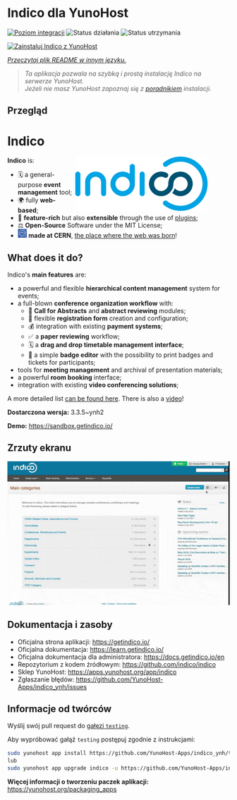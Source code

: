 <!--
To README zostało automatycznie wygenerowane przez <https://github.com/YunoHost/apps/tree/master/tools/readme_generator>
Nie powinno być ono edytowane ręcznie.
-->

# Indico dla YunoHost

[![Poziom integracji](https://apps.yunohost.org/badge/integration/indico)](https://ci-apps.yunohost.org/ci/apps/indico/)
![Status działania](https://apps.yunohost.org/badge/state/indico)
![Status utrzymania](https://apps.yunohost.org/badge/maintained/indico)

[![Zainstaluj Indico z YunoHost](https://install-app.yunohost.org/install-with-yunohost.svg)](https://install-app.yunohost.org/?app=indico)

*[Przeczytaj plik README w innym języku.](./ALL_README.md)*

> *Ta aplikacja pozwala na szybką i prostą instalację Indico na serwerze YunoHost.*  
> *Jeżeli nie masz YunoHost zapoznaj się z [poradnikiem](https://yunohost.org/install) instalacji.*

## Przegląd

# Indico 

<img src="https://github.com/indico/indico/raw/master/indico/web/static/images/logo_indico.png"
     align="right"
     width="300"
     style="width: 300px; float: right; margin-right: 50px;">

**Indico** is:
 * 🗓 a general-purpose **event management** tool;
 * 🌍 fully **web-based**;
 * 🧩 **feature-rich** but also **extensible** through the use of [plugins](https://docs.getindico.io/en/stable/plugins/);
 * ⚖️ **Open-Source** Software under the MIT License;
 * <img src="https://raw.githubusercontent.com/indico/assets/master/cern_badge.png" width="20"> **made at CERN**, [the place where the web was born](https://home.cern/science/computing/birth-web)!

## What does it do?
Indico's **main features** are:
 * a powerful and flexible **hierarchical content management** system for events;
 * a full-blown **conference organization workflow** with:
   - 📢 **Call for Abstracts** and **abstract reviewing** modules;
   - 📝 flexible **registration form** creation and configuration;
   - 💰 integration with existing **payment systems**;
   - ✅ a **paper reviewing** workflow;
   - 🗓 a **drag and drop timetable management interface**;
   - 🎫 a simple **badge editor** with the possibility to print badges and tickets for participants;
 * tools for **meeting management** and archival of presentation materials;
 * a powerful **room booking** interface;
 * integration with existing **video conferencing solutions**;

A more detailed list [can be found here](https://getindico.io/features/). There is also a [video](https://www.youtube.com/watch?v=yo8rgg9dOcc)!


**Dostarczona wersja:** 3.3.5~ynh2

**Demo:** <https://sandbox.getindico.io/>

## Zrzuty ekranu

![Zrzut ekranu z Indico](./doc/screenshots/sneakpeek.gif)

## Dokumentacja i zasoby

- Oficjalna strona aplikacji: <https://getindico.io/>
- Oficjalna dokumentacja: <https://learn.getindico.io/>
- Oficjalna dokumentacja dla administratora: <https://docs.getindico.io/en>
- Repozytorium z kodem źródłowym: <https://github.com/indico/indico>
- Sklep YunoHost: <https://apps.yunohost.org/app/indico>
- Zgłaszanie błędów: <https://github.com/YunoHost-Apps/indico_ynh/issues>

## Informacje od twórców

Wyślij swój pull request do [gałęzi `testing`](https://github.com/YunoHost-Apps/indico_ynh/tree/testing).

Aby wypróbować gałąź `testing` postępuj zgodnie z instrukcjami:

```bash
sudo yunohost app install https://github.com/YunoHost-Apps/indico_ynh/tree/testing --debug
lub
sudo yunohost app upgrade indico -u https://github.com/YunoHost-Apps/indico_ynh/tree/testing --debug
```

**Więcej informacji o tworzeniu paczek aplikacji:** <https://yunohost.org/packaging_apps>
